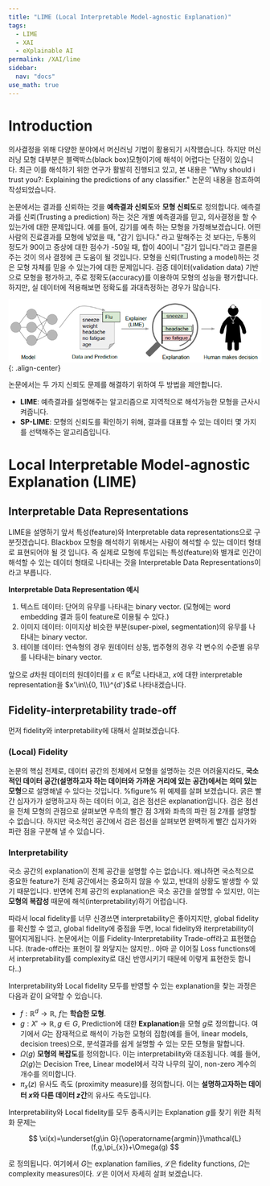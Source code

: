 ```yaml
---
title: "LIME (Local Interpretable Model-agnostic Explanation)"
tags:
  - LIME
  - XAI
  - eXplainable AI
permalink: /XAI/lime
sidebar:
  nav: "docs"
use_math: true 
---
```


# Introduction
의사결정을 위해 다양한 분야에서 머신러닝 기법이 활용되기 시작했습니다.  하지만 머신러닝 모형 대부분은 블랙박스(black box)모형이기에 해석이 어렵다는 단점이 있습니다. 최근 이를 해석하기 위한 연구가 활발히 진행되고 있고, 본 내용은  "Why should i trust you?: Explaining the predictions of any classifier." 논문의 내용을 참조하여 작성되었습니다.

논문에서는 결과를 신뢰하는 것을  **예측결과 신뢰도**와 **모형 신뢰도**로 정의합니다. 예측결과를 신뢰(Trusting a prediction) 하는 것은 개별 예측결과를 믿고, 의사결정을 할 수 있는가에 대한 문제입니다. 예를 들어, 감기를 예측 하는 모형을 가정해보겠습니다. 어떤 사람의 진료결과를 모형에 넣었을 때, "감기 입니다." 라고 말해주는 것 보다는, 두통의 정도가 90이고 증상에 대한 점수가 -50일 때, 합이 40이니 "감기 입니다."라고 결론을 주는 것이 의사 결정에 큰 도움이 될 것입니다. 모형을 신뢰(Trusting a model)하는 것은  모형 자체를 믿을 수 있는가에 대한 문제입니다. 검증 데이터(validation data) 기반으로 모형을 평가하고, 주로 정확도(accuracy)를 이용하여 모형의 성능을 평가합니다. 하지만, 실 데이터에 적용해보면 정확도를 과대측정하는 경우가 많습니다.

![figure1](/assets/XAI/LIME/fig1.PNG){: .align-center}

논문에서는 두 가지 신뢰도 문제를 해결하기 위하여 두 방법을 제안합니다.

* **LIME**: 예측결과를 설명해주는 알고리즘으로 지역적으로 해석가능한 모형을 근사시켜줍니다. 
* **SP-LIME**: 모형의 신뢰도를 확인하기 위해, 결과를 대표할 수 있는 데이터 몇 가지를 선택해주는 알고리즘입니다.

# Local Interpretable Model-agnostic Explanation (LIME)

## Interpretable Data Representations
LIME을 설명하기 앞서 특성(feature)와 Interpretable data representations으로 구분짓겠습니다. Blackbox 모형을 해석하기 위해서는 사람이 해석할 수 있는 데이터 형태로 표현되어야 될 것 입니다. 즉 실제로 모형에 투입되는 특성(feature)와 별개로 인간이 해석할 수 있는 데이터 형태로 나타내는 것을 Interpretable Data Representations이라고 부릅니다.

**Interpretable Data Representation 예시**
1. 텍스트 데이터: 단어의 유무를 나타내는 binary vector. (모형에는 word embedding 결과 등이 feature로 이용될 수 있다.) 
2. 이미지 데이터: 이미지상 비슷한 부분(super-pixel, segmentation)의 유무를 나타내는 binary vector.
3. 테이블 데이터: 연속형의 경우 원데이터 상동, 범주형의 경우 각 변수의 수준별 유무를 나타내는 binary vector.

앞으로 $d$차원 데이터의 원데이터를 $x\in\mathbb{R}^{d}$로 나타내고, $x$에 대한 interpretable representation을 $x'\in\\{0, 1\\}^{d'}$로 나타내겠습니다.

## Fidelity-interpretability trade-off  
먼저 fidelity와 interpretability에 대해서 살펴보겠습니다.
### (Local) Fidelity
논문의 핵심 전제로, 데이터 공간의 전체에서 모형을 설명하는 것은 어려울지라도, **국소적인 데이터 공간(설명하고자 하는 데이터와 가까운 거리에 있는 공간)에서는 의미 있는 모형**으로 설명해낼 수 있다는 것입니다.
 %figure%
위 예제를 살펴 보겠습니다. 굵은 빨간 십자가가 설명하고자 하는 데이터 이고, 검은 점선은 explanation입니다. 검은 점선을 전체 모형의 관점으로 살펴보면 우측의 빨간 점 3개와 좌측의 파란 점 2개를 설명할 수 없습니다. 하지만 국소적인 공간에서 검은 점선을 살펴보면 완벽하게 빨간 십자가와 파란 점을 구분해 낼 수 있습니다.

### Interpretability
국소 공간의 explanation이 전체 공간을 설명할 수는 없습니다. 왜냐하면 국소적으로 중요한 feature가 전체 공간에서는 중요하지 않을 수 있고, 반대의 상황도 발생할 수 있기 때문입니다. 반면에 전체 공간의 explanation은 국소 공간을 설명할 수 있지만, 이는 **모형의 복잡성** 때문에 해석(interpretability)하기 어렵습니다.

따라서 local fidelity를 너무 신경쓰면 interpretability은 좋아지지만, global fidelity를 확신할 수 없고, global fidelity에 중점을 두면, local fidelity와 iterpretability이 떨어지게됩니다. 논문에서는 이를 Fidelity-Interpretability Trade-off라고 표현했습니다.  (trade-off라는 표현이 잘 와닿지는 않지만.. 아마 곧 이어질 Loss functions에서 interpretability를 complexity로 대신 반영시키기 때문에 이렇게 표현한듯 합니다..)

Interpretability와 Local fidelity 모두를 반영할 수 있는 explanation을 찾는 과정은 다음과 같이 요약할 수 있습니다.

* $f: \mathbb{R}^{d}\rightarrow\mathbb{R}$, $f$는 **학습한 모형**.
* $g:X'\rightarrow \mathbb{R}, g\in G$, Prediction에 대한 **Explanation**을 모형 $g$로 정의합니다. 여기에서 $G$는 잠재적으로 해석이 가능한 모형의 집합(예를 들어, linear models, decision trees)으로, 분석결과를 쉽게 설명할 수 있는 모든 모형을 말합니다.
* $\Omega(g)$ **모형의 복잡도**를 정의합니다. 이는 interpretability와 대조됩니다. 예를 들어, $\Omega(g)$는 Decision Tree, Linear model에서 각각 나무의 깊이, non-zero 계수의 개수를 의미합니다.
* $\pi_x(z)$ 유사도 측도 (proximity measure)를 정의합니다.  이는 **설명하고자하는 데이터 $x$와 다른 데이터 $z$간**의 유사도 측도입니다.

Interpretability와 Local fidelity를 모두 충족시키는 Explanation $g$를 찾기 위한 최적화 문제는   

$$  
\xi(x)=\underset{g\in G}{\operatorname{argmin}}\mathcal{L}(f,g,\pi_{x})+\Omega(g)  
$$ 

로 정의됩니다. 여기에서 $G$는 explanation families, $\mathcal{L}$은 fidelity functions, $\Omega$는 complexity measures이다. $\mathcal{L}$은 이어서 자세히 살펴 보겠습니다.
